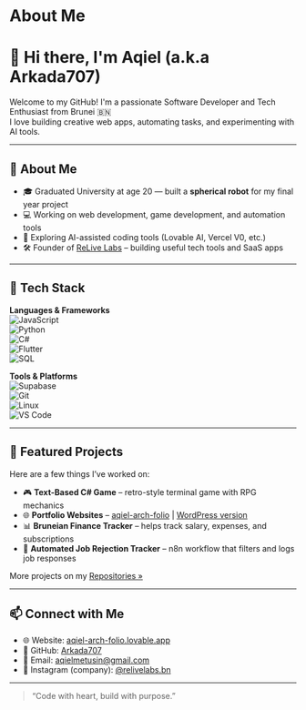 # About Me

# 👋 Hi there, I'm Aqiel (a.k.a Arkada707)

Welcome to my GitHub! I'm a passionate Software Developer and Tech Enthusiast from Brunei 🇧🇳  
I love building creative web apps, automating tasks, and experimenting with AI tools.

---

## 🧠 About Me
- 🎓 Graduated University at age 20 — built a **spherical robot** for my final year project
- 💻 Working on web development, game development, and automation tools
- 🤖 Exploring AI-assisted coding tools (Lovable AI, Vercel V0, etc.)
- 🛠 Founder of [ReLive Labs](https://relivelabs.com) – building useful tech tools and SaaS apps

---

## 🔧 Tech Stack
**Languages & Frameworks**  
![JavaScript](https://img.shields.io/badge/-JavaScript-black?style=flat-square&logo=javascript)  
![Python](https://img.shields.io/badge/-Python-black?style=flat-square&logo=python)  
![C#](https://img.shields.io/badge/-C%23-239120?style=flat-square&logo=c-sharp&logoColor=white)  
![Flutter](https://img.shields.io/badge/-Flutter-02569B?style=flat-square&logo=flutter)  
![SQL](https://img.shields.io/badge/-SQL-4479A1?style=flat-square&logo=postgresql&logoColor=white)  

**Tools & Platforms**  
![Supabase](https://img.shields.io/badge/-Supabase-3FCF8E?style=flat-square&logo=supabase&logoColor=white)  
![Git](https://img.shields.io/badge/-Git-F05032?style=flat-square&logo=git&logoColor=white)  
![Linux](https://img.shields.io/badge/-Linux-FCC624?style=flat-square&logo=linux&logoColor=black)  
![VS Code](https://img.shields.io/badge/-VS%20Code-007ACC?style=flat-square&logo=visual-studio-code)  

---

## 📌 Featured Projects
Here are a few things I’ve worked on:
- 🎮 **Text-Based C# Game** – retro-style terminal game with RPG mechanics
- 🌐 **Portfolio Websites** – [aqiel-arch-folio](https://aqiel-arch-folio.lovable.app/) | [WordPress version](https://aqielwebportfolio5.wordpress.com/)
- 📊 **Bruneian Finance Tracker** – helps track salary, expenses, and subscriptions
- 🔁 **Automated Job Rejection Tracker** – n8n workflow that filters and logs job responses

More projects on my [Repositories »](https://github.com/Arkada707?tab=repositories)

---

## 📫 Connect with Me
- 🌐 Website: [aqiel-arch-folio.lovable.app](https://aqiel-arch-folio.lovable.app)
- 💼 GitHub: [Arkada707](https://github.com/Arkada707)
- 💌 Email: aqielmetusin@gmail.com
- 📸 Instagram (company): [@relivelabs.bn](https://instagram.com/relivelabs.bn)

---

> “Code with heart, build with purpose.”


